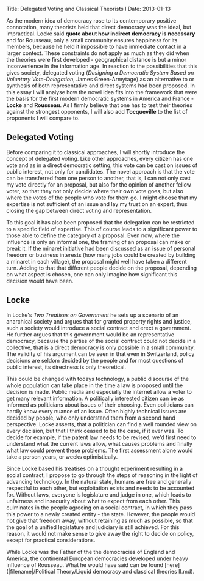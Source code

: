 Title: Delegated Voting and Classical Theorists I
Date: 2013-01-13

As the modern idea of democracy rose to its contemporary positive connotation,
many theorists held that direct democracy was the ideal, but impractical. Locke
said **quote about how indirect democracy is necessary** and for Rousseau, only
a small community ensures happiness for its members, because he held it
impossible to have immediate contact in a larger context. These constraints do
not apply as much as they did when the theories were first developed -
geographical distance is but a minor inconvenience in the information age. In
reaction to the possibilities that this gives society, delegated voting
(*Designing a Democratic System Based on Voluntary Vote-Delegation*,  James
Green-Armytage) as an alternative  to or synthesis of both representative and
direct systems had been proposed. In this essay I will analyse how the novel
idea fits into the framework that were the basis for the first modern
democratic systems in America and France - **Locke** and **Rousseau**. As I firmly believe that one has to
test their theories against the strongest opponents, I will also add **Tocqueville** to the list of proponents I will compare to. 

## Delegated Voting
Before comparing it to classical approaches, I will shortly introduce the
concept of delegated voting. Like other approaches, every citizen has one vote
and as in a direct democratic setting, this vote can be cast on issues of
public interest, not only for candidates. The novel approach is that the vote
can be transferred from one person to another, that is, I can not only cast my
vote directly for an proposal, but also for the opinion of another fellow
voter, so that they not only decide where their own vote goes, but also where
the votes of the people who vote for them go. I might choose that my expertise
is not sufficient of an issue and lay my trust on an expert, thus closing the
gap between direct voting and representation. 

To this goal it has also been proposed that the delegation can be restricted to
a specific field of expertise. This of course leads to a significant power to
those able to define the category of a proposal. Even now, where the influence
is only an informal one, the framing of an proposal can make or break it. If
the minaret initiative had been discussed as an issue of personal freedom or
business interests (how many jobs could be created by building a minaret in
each village), the proposal might well have taken a different turn. Adding to
that that different people decide on the proposal, depending on what aspect is
chosen, one can only imagine how significant this decision would have been.

## Locke
In Locke's *Two Treatises on Government* he sets up a scenario of an anarchical
society and argues that for granted property rights and justice, such a society
would introduce a social contract and erect a government. He further argues
that this government would be an representative democracy, because the parties
of the social contract could not decide in a collective, that is a direct
democracy is only possible in a small community. The validity of his argument
can be seen in that even in Switzerland, policy decisions are seldom decided by
the people and for most questions of public interest, its directness is only
theoretical. 

This could be changed with todays technology, a public discourse of the whole
population can take place in the time a law is proposed until the decision is
made. Public media and especially the internet allow a voter to get many
relevant information. A politically interested citizen can be as informed as
politicians about issues of their choosing. Even politicians can hardly know
every nuance of an issue. Often highly technical issues are decided by people,
who only understand them from a second hand perspective. Locke asserts, that a
politician can find a well rounded view on every decision, but that I think
ceased to be the case, if it ever was. To decide for example, if the patent law
needs to be revised, we'd first need to understand what 
the current laws allow, what causes problems and finally what law could prevent these problems. The first assessment alone would take a person years, or weeks optimistically. 

Since Locke based his treatises on a thought experiment resulting in a social contract, I propose to go through the steps of reasoning in the light of advancing technology. In the natural state, humans are free and generally respectful to each other, but exploitation exists and needs to be accounted for. Without laws, everyone is legislature and judge in one, which leads to unfairness and insecurity about what to expect from each other. This culminates in the people agreeing on a social contract, in which they pass this power to a newly created entity - the state. However, the people would not give that freedom away, without retaining as much as possible, so that the goal of a unified legislature and judiciary is still achieved. For this reason, it would not make sense to give away the right to decide on policy, except for practical considerations.  

While Locke was the Father of the the democracies of England and America, the continental European democracies developed under heavy influence of Rousseau. What he would have said can be found [here](|filename|/Political Theory/Liquid democracy and classical theories II.md).
